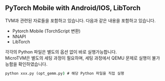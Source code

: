 
## PyTorch Mobile with Android/IOS, LibTorch
TVM과 관련된 자료들을 포함하고 있습니다. 다음과 같은 내용을 포함하고 있습니다.
- Pytorch Mobile (TorchScript 변환)
- NNAPI
- LibTorch

각각의 Python 파일은 별도의 옵션 없이 바로 실행가능합니다.   
MicroTVM은 별도의 세팅 과정이 필요하며, 세팅 과정에서 QEMU 문제로 실행이 불가능함을 확인하였습니다. 

```cmd
python xxx.py (opt_gemm.py) # 해당 Python 파일을 직접 실행
```
